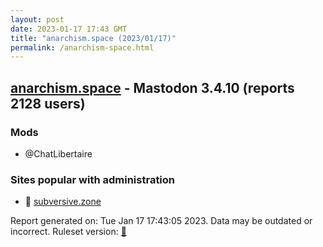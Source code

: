 ```yaml
---
layout: post
date: 2023-01-17 17:43 GMT
title: "anarchism.space (2023/01/17)"
permalink: /anarchism-space.html
---
```


## [anarchism.space](https://anarchism.space) - Mastodon 3.4.10 (reports 2128 users)

### Mods
 * @ChatLibertaire

### Sites popular with administration

* 🐘 [subversive.zone](/subversive-zone.html)

Report generated on: Tue Jan 17 17:43:05 2023. Data may be outdated or incorrect.
Ruleset version: [🧁](/version-cupcake)
